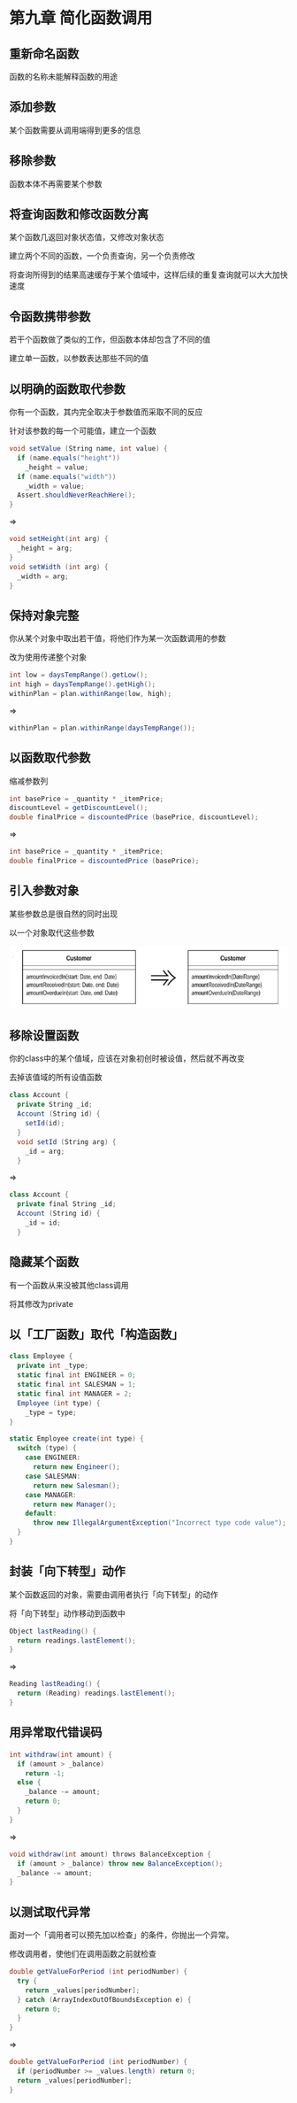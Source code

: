 # 第九章 简化函数调用

## 重新命名函数

函数的名称未能解释函数的用途

## 添加参数

某个函数需要从调用端得到更多的信息

## 移除参数

函数本体不再需要某个参数

## 将查询函数和修改函数分离

某个函数几返回对象状态值，又修改对象状态

建立两个不同的函数，一个负责查询，另一个负责修改

将查询所得到的结果高速缓存于某个值域中，这样后续的重复查询就可以大大加快速度

## 令函数携带参数

若干个函数做了类似的工作，但函数本体却包含了不同的值

建立单一函数，以参数表达那些不同的值

## 以明确的函数取代参数

你有一个函数，其内完全取决于参数值而采取不同的反应

针对该参数的每一个可能值，建立一个函数

```cs
void setValue (String name, int value) {
  if (name.equals("height"))
    _height = value;
  if (name.equals("width"))
    _width = value;
  Assert.shouldNeverReachHere();
}
```

=>

```cs
void setHeight(int arg) {
  _height = arg;
}
void setWidth (int arg) {
  _width = arg;
}
```

## 保持对象完整

你从某个对象中取出若干值，将他们作为某一次函数调用的参数

改为使用传递整个对象

```cs
int low = daysTempRange().getLow();
int high = daysTempRange().getHigh();
withinPlan = plan.withinRange(low, high);
```

=>

```cs
withinPlan = plan.withinRange(daysTempRange());
```

## 以函数取代参数

缩减参数列

```cs
int basePrice = _quantity * _itemPrice;
discountLevel = getDiscountLevel();
double finalPrice = discountedPrice (basePrice, discountLevel);
```

=>

```cs
int basePrice = _quantity * _itemPrice;
double finalPrice = discountedPrice (basePrice);
```

## 引入参数对象

某些参数总是很自然的同时出现

以一个对象取代这些参数

![Image.png](%E7%AC%AC%E4%B9%9D%E7%AB%A0%E7%AE%80%E5%8C%96%E5%87%BD%E6%95%B0%E8%B0%83%E7%94%A8.assets/Image.png)

## 移除设置函数

你的class中的某个值域，应该在对象初创时被设值，然后就不再改变

去掉该值域的所有设值函数

```cs
class Account {
  private String _id;
  Account (String id) {
    setId(id);
  }
  void setId (String arg) {
    _id = arg;
  }
```

=>

```cs
class Account {
  private final String _id;
  Account (String id) {
    _id = id;
  }
```

## 隐藏某个函数

有一个函数从来没被其他class调用

将其修改为private

## 以「工厂函数」取代「构造函数」

```cs
class Employee {
  private int _type;
  static final int ENGINEER = 0;
  static final int SALESMAN = 1;
  static final int MANAGER = 2;
  Employee (int type) {
    _type = type;
}
```

```cs
static Employee create(int type) {
  switch (type) {
    case ENGINEER:
      return new Engineer();
    case SALESMAN:
      return new Salesman();
    case MANAGER:
      return new Manager();
    default:
      throw new IllegalArgumentException("Incorrect type code value");
  }
}
```

## 封装「向下转型」动作

某个函数返回的对象，需要由调用者执行「向下转型」的动作

将「向下转型」动作移动到函数中

```cs
Object lastReading() {
  return readings.lastElement();
}
```

=>

```cs
Reading lastReading() {
  return (Reading) readings.lastElement();
}
```

## 用异常取代错误码

```cs
int withdraw(int amount) {
  if (amount > _balance)
    return -1;
  else {
    _balance -= amount;
    return 0;
  }
}
```

=>

```cs
void withdraw(int amount) throws BalanceException {
  if (amount > _balance) throw new BalanceException();
  _balance -= amount;
}
```

## 以测试取代异常

面对一个「调用者可以预先加以检查」的条件，你抛出一个异常。

修改调用者，使他们在调用函数之前就检查

```cs
double getValueForPeriod (int periodNumber) {
  try {
    return _values[periodNumber];
  } catch (ArrayIndexOutOfBoundsException e) {
    return 0;
  }
}
```

=>

```cs
double getValueForPeriod (int periodNumber) {
  if (periodNumber >= _values.length) return 0;
  return _values[periodNumber];
}
```

